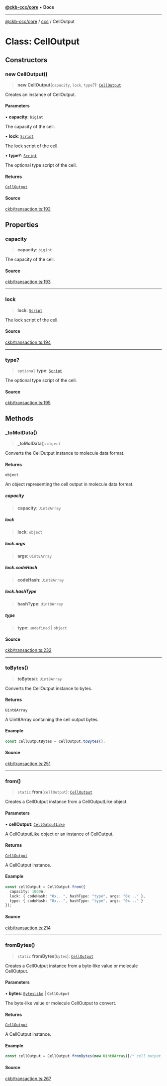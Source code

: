 [**@ckb-ccc/core**](README.md) • **Docs**

***

[@ckb-ccc/core](README.md) / [ccc](Namespace.ccc.md) / CellOutput

# Class: CellOutput

## Constructors

### new CellOutput()

> **new CellOutput**(`capacity`, `lock`, `type`?): [`CellOutput`](ccc.Class.CellOutput.md)

Creates an instance of CellOutput.

#### Parameters

• **capacity**: `bigint`

The capacity of the cell.

• **lock**: [`Script`](ccc.Class.Script.md)

The lock script of the cell.

• **type?**: [`Script`](ccc.Class.Script.md)

The optional type script of the cell.

#### Returns

[`CellOutput`](ccc.Class.CellOutput.md)

#### Source

[ckb/transaction.ts:192](https://github.com/SpectreMercury/ccc/blob/df48adb02ef9cfbc211311f00ecef869462de5fa/packages/core/src/ckb/transaction.ts#L192)

## Properties

### capacity

> **capacity**: `bigint`

The capacity of the cell.

#### Source

[ckb/transaction.ts:193](https://github.com/SpectreMercury/ccc/blob/df48adb02ef9cfbc211311f00ecef869462de5fa/packages/core/src/ckb/transaction.ts#L193)

***

### lock

> **lock**: [`Script`](ccc.Class.Script.md)

The lock script of the cell.

#### Source

[ckb/transaction.ts:194](https://github.com/SpectreMercury/ccc/blob/df48adb02ef9cfbc211311f00ecef869462de5fa/packages/core/src/ckb/transaction.ts#L194)

***

### type?

> `optional` **type**: [`Script`](ccc.Class.Script.md)

The optional type script of the cell.

#### Source

[ckb/transaction.ts:195](https://github.com/SpectreMercury/ccc/blob/df48adb02ef9cfbc211311f00ecef869462de5fa/packages/core/src/ckb/transaction.ts#L195)

## Methods

### \_toMolData()

> **\_toMolData**(): `object`

Converts the CellOutput instance to molecule data format.

#### Returns

`object`

An object representing the cell output in molecule data format.

##### capacity

> **capacity**: `Uint8Array`

##### lock

> **lock**: `object`

##### lock.args

> **args**: `Uint8Array`

##### lock.codeHash

> **codeHash**: `Uint8Array`

##### lock.hashType

> **hashType**: `Uint8Array`

##### type

> **type**: `undefined` \| `object`

#### Source

[ckb/transaction.ts:232](https://github.com/SpectreMercury/ccc/blob/df48adb02ef9cfbc211311f00ecef869462de5fa/packages/core/src/ckb/transaction.ts#L232)

***

### toBytes()

> **toBytes**(): `Uint8Array`

Converts the CellOutput instance to bytes.

#### Returns

`Uint8Array`

A Uint8Array containing the cell output bytes.

#### Example

```typescript
const cellOutputBytes = cellOutput.toBytes();
```

#### Source

[ckb/transaction.ts:251](https://github.com/SpectreMercury/ccc/blob/df48adb02ef9cfbc211311f00ecef869462de5fa/packages/core/src/ckb/transaction.ts#L251)

***

### from()

> `static` **from**(`cellOutput`): [`CellOutput`](ccc.Class.CellOutput.md)

Creates a CellOutput instance from a CellOutputLike object.

#### Parameters

• **cellOutput**: [`CellOutputLike`](ccc.Type.CellOutputLike.md)

A CellOutputLike object or an instance of CellOutput.

#### Returns

[`CellOutput`](ccc.Class.CellOutput.md)

A CellOutput instance.

#### Example

```typescript
const cellOutput = CellOutput.from({
  capacity: 1000n,
  lock: { codeHash: "0x...", hashType: "type", args: "0x..." },
  type: { codeHash: "0x...", hashType: "type", args: "0x..." }
});
```

#### Source

[ckb/transaction.ts:214](https://github.com/SpectreMercury/ccc/blob/df48adb02ef9cfbc211311f00ecef869462de5fa/packages/core/src/ckb/transaction.ts#L214)

***

### fromBytes()

> `static` **fromBytes**(`bytes`): [`CellOutput`](ccc.Class.CellOutput.md)

Creates a CellOutput instance from a byte-like value or molecule CellOutput.

#### Parameters

• **bytes**: [`BytesLike`](ccc.Type.BytesLike.md) \| `CellOutput`

The byte-like value or molecule CellOutput to convert.

#### Returns

[`CellOutput`](ccc.Class.CellOutput.md)

A CellOutput instance.

#### Example

```typescript
const cellOutput = CellOutput.fromBytes(new Uint8Array([/* cell output bytes */]));
```

#### Source

[ckb/transaction.ts:267](https://github.com/SpectreMercury/ccc/blob/df48adb02ef9cfbc211311f00ecef869462de5fa/packages/core/src/ckb/transaction.ts#L267)
